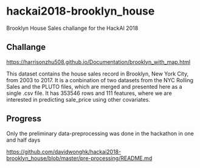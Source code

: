 # hackai2018-brooklyn_house
Brooklyn House Sales challange for the HackAI 2018

## Challange
https://harrisonzhu508.github.io/Documentation/brooklyn_with_map.html

This dataset contains the house sales record in Brooklyn, New York City, from 2003 to 2017. It is a conbination of two datasets from the NYC Rolling Sales and the PLUTO files, which are merged and presented here as a single .csv file. It has 353546 rows and 111 features, where we are interested in predicting sale_price using other covariates.



## Progress
Only the preliminary data-preprocessing was done in the hackathon in one and half days

https://github.com/davidwonghk/hackai2018-brooklyn_house/blob/master/pre-processing/README.md


